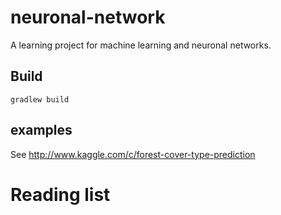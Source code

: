 # neuronal-network

A learning project for machine learning and neuronal networks.

## Build

`gradlew build`

## examples

See http://www.kaggle.com/c/forest-cover-type-prediction


# Reading list

